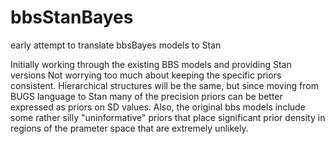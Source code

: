 # bbsStanBayes
early attempt to translate bbsBayes models to Stan

Initially working through the existing BBS models and providing Stan versions
Not worrying too much about keeping the specific priors consistent. Hierarchical structures will be the same, but since moving from BUGS language to Stan many of the precision priors can be better expressed as priors on SD values. Also, the original bbs models include some rather silly "uninformative" priors that place significant prior density in regions of the prameter space that are extremely unlikely.

